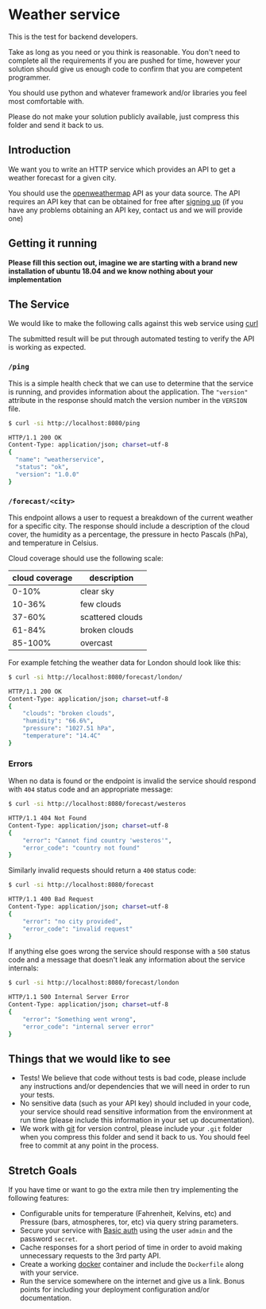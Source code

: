 Weather service
===============

This is the test for backend developers.

Take as long as you need or you think is reasonable. You don't need to
complete all the requirements if you are pushed for time, however your
solution should give us enough code to confirm that you are competent
programmer.

You should use python and whatever framework and/or libraries you feel most
comfortable with.

Please do not make your solution publicly available, just compress this folder
and send it back to us.

Introduction
------------

We want you to write an HTTP service which provides an API to get a weather
forecast for a given city.

You should use the [openweathermap](https://www.openweathermap.org) API as
your data source. The API requires an API key that can be obtained for free
after [signing up](https://home.openweathermap.org/users/sign_up) (if you have
any problems obtaining an API key, contact us and we will provide one)

Getting it running
------------------

**Please fill this section out, imagine we are starting with a brand new
installation of ubuntu 18.04 and we know nothing about your implementation**

The Service
-----------

We would like to make the following calls against this web service using 
[curl](https://curl.haxx.se/)

The submitted result will be put through automated testing to verify the API
is working as expected.

### `/ping`

This is a simple health check that we can use to determine that the service is
running, and provides information about the application. The `"version"`
attribute in the response should match the version number in the `VERSION`
file.

```bash
$ curl -si http://localhost:8080/ping

HTTP/1.1 200 OK
Content-Type: application/json; charset=utf-8
{
  "name": "weatherservice",
  "status": "ok",
  "version": "1.0.0"
}
```

### `/forecast/<city>`

This endpoint allows a user to request a breakdown of the current weather for
a specific city. The response should include a description of the cloud cover,
the humidity as a percentage, the pressure in hecto Pascals (hPa), and
temperature in Celsius.

Cloud coverage should use the following scale:

| cloud coverage | description      |
|----------------|------------------|
| 0-10%          | clear sky        |
| 10-36%         | few clouds       |
| 37-60%         | scattered clouds |
| 61-84%         | broken clouds    |
| 85-100%        | overcast         |

For example fetching the weather data for London should look like this:

```bash
$ curl -si http://localhost:8080/forecast/london/

HTTP/1.1 200 OK
Content-Type: application/json; charset=utf-8
{
    "clouds": "broken clouds",
    "humidity": "66.6%",
    "pressure": "1027.51 hPa",
    "temperature": "14.4C"
}
```

### Errors

When no data is found or the endpoint is invalid the service should respond
with `404` status code and an appropriate message:

```bash
$ curl -si http://localhost:8080/forecast/westeros

HTTP/1.1 404 Not Found
Content-Type: application/json; charset=utf-8
{
    "error": "Cannot find country 'westeros'",
    "error_code": "country not found"
}
```

Similarly invalid requests should return a `400` status code:

```bash
$ curl -si http://localhost:8080/forecast

HTTP/1.1 400 Bad Request
Content-Type: application/json; charset=utf-8
{
    "error": "no city provided",
    "error_code": "invalid request"
}
```

If anything else goes wrong the service should response with a `500` status code
and a message that doesn't leak any information about the service internals:

```bash
$ curl -si http://localhost:8080/forecast/london

HTTP/1.1 500 Internal Server Error
Content-Type: application/json; charset=utf-8
{
    "error": "Something went wrong",
    "error_code": "internal server error"
}
```

Things that we would like to see
--------------------------------

* Tests! We believe that code without tests is bad code, please include any
  instructions and/or dependencies that we will need in order to run your
  tests.
* No sensitive data (such as your API key) should included in your code, your
  service should read sensitive information from the environment at run time
  (please include this information in your set up documentation).
* We work with [git](https://git-scm.com/) for version control, please include
  your `.git` folder when you compress this folder and send it back to us. You
  should feel free to commit at any point in the process.

Stretch Goals
-------------

If you have time or want to go the extra mile then try implementing the
following features:

* Configurable units for temperature (Fahrenheit, Kelvins, etc) and Pressure
  (bars, atmospheres, tor, etc) via query string parameters.
* Secure your service with [Basic auth](https://en.wikipedia.org/wiki/Basic_access_authentication)
  using the user `admin` and the password `secret`.
* Cache responses for a short period of time in order to avoid making
  unnecessary requests to the 3rd party API.
* Create a working [docker](https://www.docker.com/) container and include the
  `Dockerfile` along with your service.
* Run the service somewhere on the internet and give us a link. Bonus points
  for including your deployment configuration and/or documentation.
